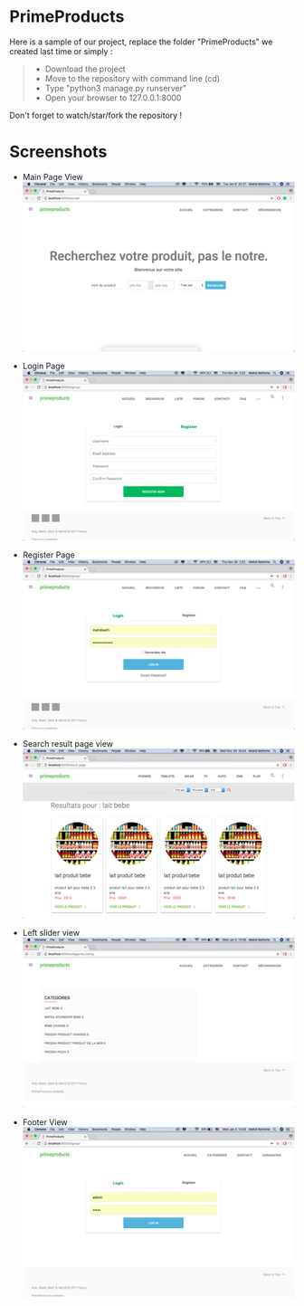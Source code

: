 # PrimeProducts 
Here is a sample of our project, replace the folder "PrimeProducts" we created last time or simply :
  > * Download the project
  > * Move to the repository with command line (cd)
  > * Type "python3 manage.py runserver"
  > * Open your browser to 127.0.0.1:8000
  
Don't forget to watch/star/fork the repository !

# Screenshots

* Main Page View 
![Main Page View](https://github.com/mehdibettiche/PrimeProducts/blob/master/Screenshots/1.png)

* Login Page 
![Main Page View](https://github.com/mehdibettiche/PrimeProducts/blob/master/Screenshots/5.png)

* Register Page
![Main Page View](https://github.com/mehdibettiche/PrimeProducts/blob/master/Screenshots/6.png)

* Search result page view 
![Left slider view](https://github.com/mehdibettiche/PrimeProducts/blob/master/Screenshots/4.png)

* Left slider view 
![Left slider view](https://github.com/mehdibettiche/PrimeProducts/blob/master/Screenshots/2.png)

* Footer View
![Footer View](https://github.com/mehdibettiche/PrimeProducts/blob/master/Screenshots/3.png)

